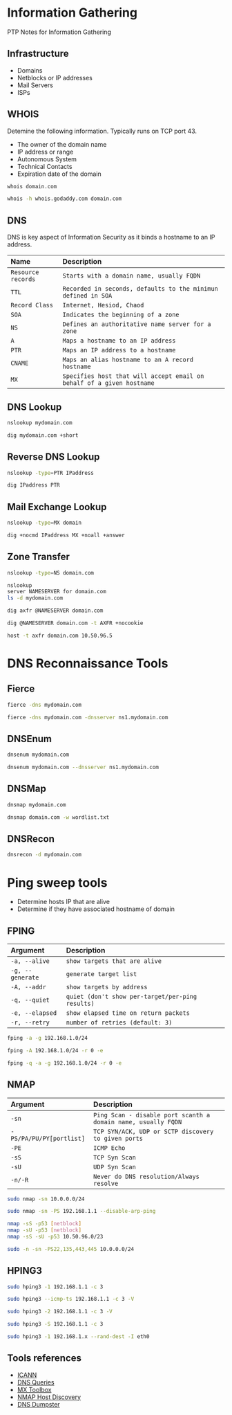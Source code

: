 
# Information Gathering

PTP Notes for Information Gathering
## Infrastructure 

- Domains
- Netblocks or IP addresses
- Mail Servers
- ISPs


## WHOIS

Detemine the following information. Typically runs on TCP port 43.

- The owner of the domain name
- IP address or range
- Autonomous System
- Technical Contacts
- Expiration date of the domain

```bash
whois domain.com
```
```bash
whois -h whois.godaddy.com domain.com
```

## DNS

DNS is key aspect of Information Security as it binds a hostname to an IP address.

| Name      | Description                                                   |
| :-------- | :------------------------------------------------------------ |
| `Resource records` | `Starts with a domain name, usually FQDN`            |
|`TTL`| `Recorded in seconds, defaults to the minimun defined in SOA`       |
|`Record Class`| `Internet, Hesiod, Chaod`                                  |
|`SOA`|`Indicates the beginning of a zone`                                  |
|`NS`|`Defines an authoritative name server for a zone`                     |
|`A`|`Maps a hostname to an IP address`                                     |
|`PTR`| `Maps an IP address to a hostname`                                  |
|`CNAME`| `Maps an alias hostname to an A record hostname`                  |
|`MX`| `Specifies host that will accept email on behalf of a given hostname`|

## DNS Lookup

```bash
nslookup mydomain.com
```
```bash
dig mydomain.com +short
```

## Reverse DNS Lookup

```bash
nslookup -type=PTR IPaddress
```
```bash
dig IPaddress PTR
```

## Mail Exchange Lookup

```bash
nslookup -type=MX domain
```
```bash
dig +nocmd IPaddress MX +noall +answer
```

## Zone Transfer

```bash
nslookup -type=NS domain.com
```

```bash
nslookup
server NAMESERVER for domain.com
ls -d mydomain.com
```
```bash
dig axfr @NAMESERVER domain.com
```
```bash
dig @NAMESERVER domain.com -t AXFR +nocookie
```
```bash
host -t axfr domain.com 10.50.96.5
```

# DNS Reconnaissance Tools

## Fierce

```bash
fierce -dns mydomain.com
```
```bash
fierce -dns mydomain.com -dnsserver ns1.mydomain.com
```

## DNSEnum

```bash
dnsenum mydomain.com
```
```bash
dnsenum mydomain.com --dnsserver ns1.mydomain.com
```

## DNSMap

```bash
dnsmap mydomain.com
```
```bash
dnsmap domain.com -w wordlist.txt
```
## DNSRecon

```bash
dnsrecon -d mydomain.com
```

# Ping sweep tools

- Determine hosts IP that are alive
- Determine if they have associated hostname of domain


## FPING

| Argument               | Description                                                  |
| :--------------------- | :------------------------------------------------------------|
| `-a, --alive`          | `show targets that are alive`                                |
|`-g, --generate`        | `generate target list`                                       |
|`-A, --addr`            | `show targets by address`                                    |
|`-q, --quiet`           |`quiet (don't show per-target/per-ping results)`              |
|`-e, --elapsed`         | `show elapsed time on return packets`                        |
|`-r, --retry`           | `number of retries (default: 3)`                             |

```bash
fping -a -g 192.168.1.0/24
```
```bash
fping -A 192.168.1.0/24 -r 0 -e
```
```bash
fping -q -a -g 192.168.1.0/24 -r 0 -e
```
## NMAP

| Argument               | Description                                                   |
| :--------------------- | :------------------------------------------------------------ |
| `-sn`                  | `Ping Scan - disable port scanth a domain name, usually FQDN` |
|`-PS/PA/PU/PY[portlist]`| `TCP SYN/ACK, UDP or SCTP discovery to given ports`           |
|`-PE`                    | `ICMP Echo`                                                   |
|`-sS`                   | `TCP Syn Scan`                                                |
|`-sU`                   |`UDP Syn Scan`                                                 |
|`-n/-R`                 | `Never do DNS resolution/Always resolve`                      | 

```bash
sudo nmap -sn 10.0.0.0/24
```
```bash
sudo nmap -sn -PS 192.168.1.1 --disable-arp-ping
```
```bash
nmap -sS -p53 [netblock]
nmap -sU -p53 [netblock]
nmap -sS -sU -p53 10.50.96.0/23
```
```bash
sudo -n -sn -PS22,135,443,445 10.0.0.0/24
```
## HPING3

```bash
sudo hping3 -1 192.168.1.1 -c 3
```

```bash
sudo hping3 --icmp-ts 192.168.1.1 -c 3 -V
```
```bash
sudo hping3 -2 192.168.1.1 -c 3 -V
```
```bash
sudo hping3 -S 192.168.1.1 -c 3
```
```bash
sudo hping3 -1 192.168.1.x --rand-dest -I eth0
```


## Tools references

 - [ICANN](https://www.icann.org/)
 - [DNS Queries](https://www.dnsqueries.com/en)
 - [MX Toolbox](https://mxtoolbox.com/)
 - [NMAP Host Discovery](https://nmap.org/book/man-host-discovery.html)
 - [DNS Dumpster](https://dnsdumpster.com/)

 

